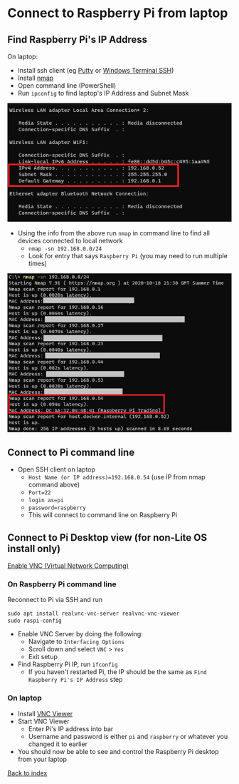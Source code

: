# Connect to Raspberry Pi from laptop

## Find Raspberry Pi's IP Address

On laptop:

* Install ssh client (eg [Putty](https://www.putty.org/) or [Windows Terminal SSH](https://docs.microsoft.com/en-us/windows/terminal/tutorials/ssh))
* Install [nmap](https://nmap.org/download.html)
* Open command line (PowerShell)
* Run `ipconfig` to find laptop's IP Address and Subnet Mask

<img src="img/02_ipconfig.PNG" />

* Using the info from the above run `nmap` in command line to find all devices connected to local network
  * `nmap -sn 192.168.0.0/24`
  * Look for entry that says `Raspberry Pi` (you may need to run multiple times)

<img src="img/02_nmap.PNG" />


## Connect to Pi command line

* Open SSH client on laptop
  * `Host Name (or IP address)=192.168.0.54` (use IP from nmap command above)
  * `Port=22` 
  * `login as=pi`
  * `password=raspberry`
  * This will connect to command line on Raspberry Pi

## Connect to Pi Desktop view (for non-Lite OS install only)

[Enable VNC (Virtual Network Computing)](https://www.raspberrypi.org/documentation/remote-access/vnc/README.md)

### On Raspberry Pi command line

Reconnect to Pi via SSH and run

```
sudo apt install realvnc-vnc-server realvnc-vnc-viewer
sudo raspi-config
```

* Enable VNC Server by doing the following:
  * Navigate to `Interfacing Options`
  * Scroll down and select `VNC` > `Yes`
  * Exit setup
* Find Raspberry Pi IP, run `ifconfig`
  * If you haven't restarted Pi, the IP should be the same as `Find Raspberry Pi's IP Address` step

### On laptop

* Install [VNC Viewer](https://www.realvnc.com/en/connect/download/viewer/)
* Start VNC Viewer
  * Enter Pi's IP address into bar
  * Username and password is either `pi` and `raspberry` or whatever you changed it to earlier
* You should now be able to see and control the Raspberry Pi desktop from your laptop 

[Back to index](index.md)